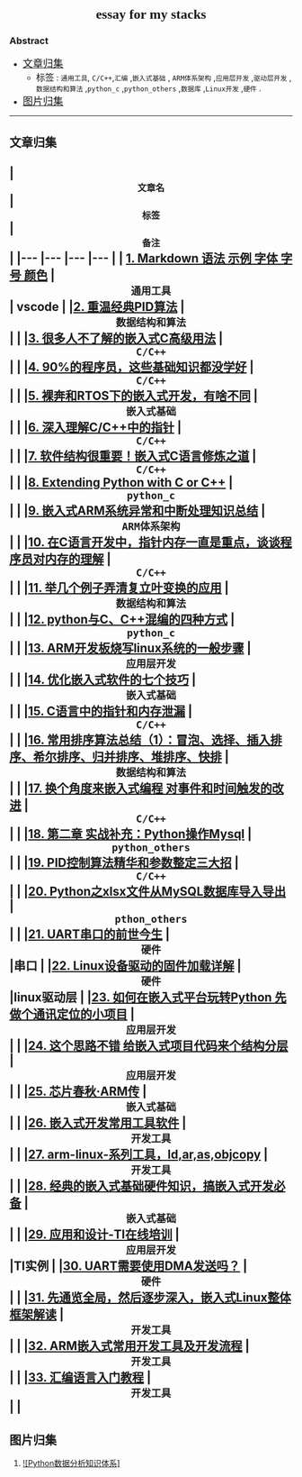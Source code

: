 # <font face="source code pro" size=5><center> essay for my stacks</center></font>


### Abstract
- <font face="微软雅黑" size=4>[文章归集](#文章归集)</font>
  - <font face="微软雅黑" size=3.3>标签</font> : `通用工具`, `C/C++`,`汇编` ,`嵌入式基础` , `ARM体系架构` ,`应用层开发` ,`驱动层开发` ,`数据结构和算法` ,`python_c` ,`python_others` ,`数据库` ,`Linux开发` ,`硬件` .
- <font face="微软雅黑" size=4>[图片归集](#图片归集)</font>
-----------------------------

## 文章归集

|<font face="微软雅黑" size=3><center>文章名</center></font> |<font face="微软雅黑" size=3><center>标签</center></font> |<font face="微软雅黑" size=3><center>备注</center></font> |
|--- |--- |--- |--- |
| [1. Markdown 语法 示例 字体 字号 颜色](https://blog.csdn.net/u011419965/article/details/50536937) |<center>`通用工具`</center> | vscode |
|[2. 重温经典PID算法](https://mp.weixin.qq.com/s/6Ew431m4nXhScpNVp8mGxQ) |<center>`数据结构和算法`</center> | |
|[3. 很多人不了解的嵌入式C高级用法](https://mp.weixin.qq.com/s/6nATiUTkzH1tVYDpgpsvkg) |<center>`C/C++`</center> | |
|[4. 90%的程序员，这些基础知识都没学好](https://mp.weixin.qq.com/s/qJ4hNvEni-Pj3Aq0gJzyEg) |<center>`C/C++`</center> | |
|[5. 裸奔和RTOS下的嵌入式开发，有啥不同](https://mp.weixin.qq.com/s/0XPMFllmZPS2ikvRJaQ2Ag) |<center>`嵌入式基础`</center> | |
|[6. 深入理解C/C++中的指针](https://mp.weixin.qq.com/s/Exfm714Ds523i-nmqrc7qg) |<center>`C/C++`</center> | |
|[7. 软件结构很重要！嵌入式C语言修炼之道](https://mp.weixin.qq.com/s/6TXKHczF3P9lCv1s7lqDoQ) |<center>`C/C++`</center> | |
|[8. Extending Python with C or C++](https://docs.python.org/3.5/extending/extending.html) |<center>`python_c`</center> | |
|[9. 嵌入式ARM系统异常和中断处理知识总结](https://mp.weixin.qq.com/s/0rcWwxnU-AXAB0sBaL1IIw) |<center>`ARM体系架构`</center> | |
|[10. 在C语言开发中，指针内存一直是重点，谈谈程序员对内存的理解](https://mp.weixin.qq.com/s/pIk2pJEmBOGlClXyXQI9Ag) |<center>`C/C++`</center> | |
|[11. 举几个例子弄清复立叶变换的应用](https://mp.weixin.qq.com/s/bjUr8JxuZizOSDZR3sOi1Q) |<center>`数据结构和算法`</center> | |
|[12. python与C、C++混编的四种方式](https://blog.csdn.net/appleyuchi/article/details/78540959#10006-weixin-1-52626-6b3bffd01fdde4900130bc5a2751b6d1) |<center>`python_c`</center> | |
|[13. ARM开发板烧写linux系统的一般步骤](https://mp.weixin.qq.com/s/4SYJCCmsk_WxAT-GaJZoOw) |<center>`应用层开发`</center> | |
|[14. 优化嵌入式软件的七个技巧](https://mp.weixin.qq.com/s/fDcLpgwckaxuhWPQl7T8Ew) |<center>`嵌入式基础`</center> | |
|[15. C语言中的指针和内存泄漏](https://mp.weixin.qq.com/s/zQvnl5Io7MFEtMv4R3e81g) |<center>`C/C++`</center> | |
|[16. 常用排序算法总结（1）：冒泡、选择、插入排序、希尔排序、归并排序、堆排序、快排](https://mp.weixin.qq.com/s/Vq1dpZm2Mx_qeDofOuvObw) |<center>`数据结构和算法`</center> | |
|[17. 换个角度来嵌入式编程 对事件和时间触发的改进](https://mp.weixin.qq.com/s/KH8ASlUXX5mRLcR8Eh-BDA) |<center>`C/C++`</center> | |
|[18. 第二章 实战补充：Python操作Mysql](https://mp.weixin.qq.com/s/vNlx6uukM8axdd3I9EhJUQ) |<center>`python_others`</center> | |
|[19. PID控制算法精华和参数整定三大招](https://mp.weixin.qq.com/s/0seYZaWCkLYSA3gfcOrUvw) |<center>`C/C++`</center> | |
|[20. Python之xlsx文件从MySQL数据库导入导出](https://blog.csdn.net/qq_33689414/article/details/78310706) |<center>`pthon_others`</center> | |
|[21. UART串口的前世今生](https://mp.weixin.qq.com/s/b29rJWY43EXW-Iwqj7B4Qg) |<center>`硬件`</center> |串口 |
|[22. Linux设备驱动的固件加载详解](https://mp.weixin.qq.com/s/0fW8oyxmdQshbUp3di2RMg) |<center>`硬件`</center> |linux驱动层 |
|[23. 如何在嵌入式平台玩转Python 先做个通讯定位的小项目](https://mp.weixin.qq.com/s/f28daLveXdCmDn3VGA16lA) |<center>`应用层开发`</center> | |
|[24. 这个思路不错 给嵌入式项目代码来个结构分层](https://mp.weixin.qq.com/s/gpO9nVU2vGJNT3K59lRhiw) |<center>`应用层开发`</center> | |
|[25. 芯片春秋·ARM传](https://mp.weixin.qq.com/s/2ZRaIV9EWxvu7VthmT_xmg) |<center>`嵌入式基础`</center> | |
|[26. 嵌入式开发常用工具软件](https://blog.csdn.net/u012247418/article/details/64128645#10006-weixin-1-52626-6b3bffd01fdde4900130bc5a2751b6d1) |<center>`开发工具`</center> | |
|[27. arm-linux-系列工具，ld,ar,as,objcopy](http://blog.sina.cn/dpool/blog/s/blog_875c12ae0100ukzx.html) |<center>`开发工具`</center> | |
|[28. 经典的嵌入式基础硬件知识，搞嵌入式开发必备](https://mp.weixin.qq.com/s/a0Rl268uAX1Yhq4G9Dbg-g) |<center>`嵌入式基础`</center> | |
|[29. 应用和设计-TI在线培训](http://edu.21ic.com/m/list-4) |<center>`应用层开发`</center> |TI实例 |
|[30. UART需要使用DMA发送吗？](https://mp.weixin.qq.com/s/ouqsU3WIL0jNdp6lnmqzYw) |<center>`硬件`</center> | |
|[31. 先通览全局，然后逐步深入，嵌入式Linux整体框架解读](http://blog.sina.cn/dpool/blog/s/blog_875c12ae0100ukzx.html) |<center>`开发工具`</center> | |
|[32. ARM嵌入式常用开发工具及开发流程](https://mp.weixin.qq.com/s/SxKlGeei3NC20Xnny2GVuw) |<center>`开发工具`</center> | |
|[33. 汇编语言入门教程](https://mp.weixin.qq.com/s/HdiXqmQWvvvkhlIwMFzcvQ) |<center>`开发工具`</center> | |
---------------------------------------------------
## 图片归集
1. [![Python数据分析知识体系]](https://img-blog.csdn.net/20170506185153769?watermark/2/text/aHR0cDovL2Jsb2cuY3Nkbi5uZXQvcXFfMjIxOTQ5MTE=/font/5a6L5L2T/fontsize/400/fill/I0JBQkFCMA==/dissolve/70/gravity/SouthEast)
